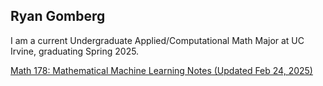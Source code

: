 ## Ryan Gomberg

I am a current Undergraduate Applied/Computational Math Major at UC Irvine, graduating Spring 2025. 

[Math 178: Mathematical Machine Learning Notes (Updated Feb 24, 2025)](https://github.com/ryangomberg/ryangomberg/blob/main/Math%20178%20Review.pdf)
